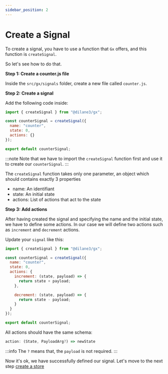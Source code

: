 ```yaml
---
sidebar_position: 2
---
```


# Create a Signal

To create a signal, you have to use a function that `Gx` offers, and this function is `createSignal`.

So let's see how to do that.

**Step 1: Create a counter.js file**

Inside the `src/gx/signals` folder, create a new file called `counter.js`.

**Step 2: Create a signal**

Add the following code inside: 

```js title="src/gx/signals/counter.js"
import { createSignal } from "@dilane3/gx";

const counterSignal = createSignal({
  name: "counter",
  state: 0,
  actions: {}
});

export default counterSignal;
```

:::note
Note that we have to import the `createSignal` function first and use it to create our `counterSignal`.
:::

The `createSignal` function takes only one parameter, an object which should contains exactly 3 properties

- name: An identifiant
- state: An initial state
- actions: List of actions that act to the state

**Step 3: Add actions**

After having created the signal and specifying the name and the initial state, we have to define some actions. In our case we will define two actions such as `increment` and `decrement` actions.

Update your `signal` like this:

```js title="src/gx/signals/counter.js" {7-13}
import { createSignal } from "@dilane3/gx";

const counterSignal = createSignal({
  name: "counter",
  state: 0,
  actions: {
    increment: (state, payload) => {
      return state + payload;
    },

    decrement: (state, payload) => {
      return state - payload;
    }
  }
});

export default counterSignal;
```

All actions should have the same schema: 

```ts
action: (State, PayloadArg?) => newState
```

:::info
The `?` means that, the `payload` is not required.
:::

Now it's ok, we have successfully defined our signal. Let's move to the next step [create a store](/docs/tutorial/create-a-store.md)